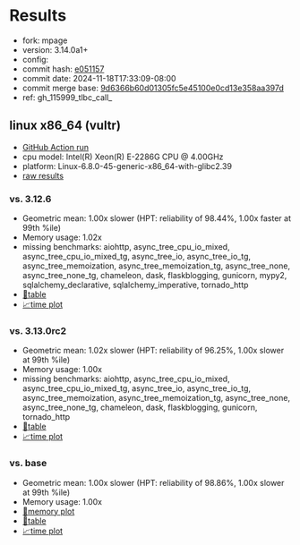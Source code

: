 # Results

- fork: mpage
- version: 3.14.0a1+
- config: 
- commit hash: [e051157](https://github.com/mpage/cpython/commit/e051157)
- commit date: 2024-11-18T17:33:09-08:00
- commit merge base: [9d6366b60d01305fc5e45100e0cd13e358aa397d](https://github.com/mpage/cpython/commit/9d6366b60d01305fc5e45100e0cd13e358aa397d)
- ref: gh_115999_tlbc_call_

## linux x86_64 (vultr)

- [GitHub Action run](https://github.com/facebookexperimental/free-threading-benchmarking/actions/runs/11917864398)
- cpu model: Intel(R) Xeon(R) E-2286G CPU @ 4.00GHz
- platform: Linux-6.8.0-45-generic-x86_64-with-glibc2.39
- [raw results](bm-20241118-vultr-x86_64-mpage-gh_115999_tlbc_call_-3.14.0a1%2B-e051157.json)

### vs. 3.12.6

- Geometric mean: 1.00x slower (HPT: reliability of 98.44%, 1.00x faster at 99th %ile)
- Memory usage: 1.02x
- missing benchmarks: aiohttp, async_tree_cpu_io_mixed, async_tree_cpu_io_mixed_tg, async_tree_io, async_tree_io_tg, async_tree_memoization, async_tree_memoization_tg, async_tree_none, async_tree_none_tg, chameleon, dask, flaskblogging, gunicorn, mypy2, sqlalchemy_declarative, sqlalchemy_imperative, tornado_http
- [📄table](bm-20241118-vultr-x86_64-mpage-gh_115999_tlbc_call_-3.14.0a1%2B-e051157-vs-3.12.6.md)
- [📈time plot](bm-20241118-vultr-x86_64-mpage-gh_115999_tlbc_call_-3.14.0a1%2B-e051157-vs-3.12.6.svg)

### vs. 3.13.0rc2

- Geometric mean: 1.02x slower (HPT: reliability of 96.25%, 1.00x slower at 99th %ile)
- Memory usage: 1.00x
- missing benchmarks: aiohttp, async_tree_cpu_io_mixed, async_tree_cpu_io_mixed_tg, async_tree_io, async_tree_io_tg, async_tree_memoization, async_tree_memoization_tg, async_tree_none, async_tree_none_tg, chameleon, dask, flaskblogging, gunicorn, tornado_http
- [📄table](bm-20241118-vultr-x86_64-mpage-gh_115999_tlbc_call_-3.14.0a1%2B-e051157-vs-3.13.0rc2.md)
- [📈time plot](bm-20241118-vultr-x86_64-mpage-gh_115999_tlbc_call_-3.14.0a1%2B-e051157-vs-3.13.0rc2.svg)

### vs. base

- Geometric mean: 1.00x slower (HPT: reliability of 98.86%, 1.00x slower at 99th %ile)
- Memory usage: 1.00x
- [🧠memory plot](bm-20241118-vultr-x86_64-mpage-gh_115999_tlbc_call_-3.14.0a1%2B-e051157-vs-base-mem.svg)
- [📄table](bm-20241118-vultr-x86_64-mpage-gh_115999_tlbc_call_-3.14.0a1%2B-e051157-vs-base.md)
- [📈time plot](bm-20241118-vultr-x86_64-mpage-gh_115999_tlbc_call_-3.14.0a1%2B-e051157-vs-base.svg)

